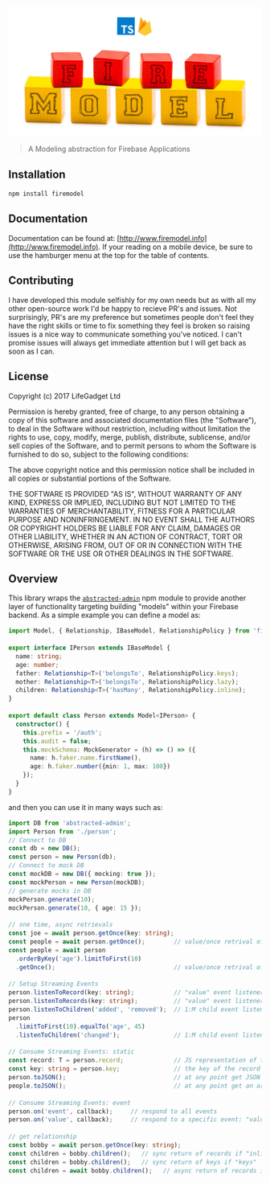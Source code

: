 ![logo](docs/images/logo.jpg)

> A Modeling abstraction for Firebase Applications

## Installation

```sh
npm install firemodel
```

## Documentation

Documentation can be found at: [http://www.firemodel.info](http://www.firemodel.info). If your reading on a mobile device, be sure to use the hamburger menu at the top for the table of contents.

## Contributing 

I have developed this module selfishly for my own needs but as with all my other open-source work I'd be happy to recieve PR's and issues. Not surprisingly, PR's are my preference but sometimes people don't feel they have the right skills or time to fix something they feel is broken so raising issues is a nice way to communicate something you've noticed. I can't promise issues will always get immediate attention but I will get back as soon as I can.

## License

Copyright (c) 2017 LifeGadget Ltd

Permission is hereby granted, free of charge, to any person obtaining a copy of
this software and associated documentation files (the "Software"), to deal in
the Software without restriction, including without limitation the rights to
use, copy, modify, merge, publish, distribute, sublicense, and/or sell copies
of the Software, and to permit persons to whom the Software is furnished to do
so, subject to the following conditions:

The above copyright notice and this permission notice shall be included in all
copies or substantial portions of the Software.

THE SOFTWARE IS PROVIDED "AS IS", WITHOUT WARRANTY OF ANY KIND, EXPRESS OR
IMPLIED, INCLUDING BUT NOT LIMITED TO THE WARRANTIES OF MERCHANTABILITY,
FITNESS FOR A PARTICULAR PURPOSE AND NONINFRINGEMENT. IN NO EVENT SHALL THE
AUTHORS OR COPYRIGHT HOLDERS BE LIABLE FOR ANY CLAIM, DAMAGES OR OTHER
LIABILITY, WHETHER IN AN ACTION OF CONTRACT, TORT OR OTHERWISE, ARISING FROM,
OUT OF OR IN CONNECTION WITH THE SOFTWARE OR THE USE OR OTHER DEALINGS IN THE
SOFTWARE.

## Overview

This library wraps the [`abstracted-admin`](https://www.abstracted-admin.com/) npm module to provide another layer of functionality targeting building "models" within your Firebase backend. As a simple example you can define a model as: 

```ts
import Model, { Relationship, IBaseModel, RelationshipPolicy } from 'firemodel';

export interface IPerson extends IBaseModel {
  name: string;
  age: number;
  father: Relationship<T>('belongsTo', RelationshipPolicy.keys);
  mother: Relationship<T>('belongsTo', RelationshipPolicy.lazy);
  children: Relationship<T>('hasMany', RelationshipPolicy.inline);
}

export default class Person extends Model<IPerson> {
  constructor() {
    this.prefix = '/auth';
    this.audit = false;
    this.mockSchema: MockGenerator = (h) => () => ({
      name: h.faker.name.firstName(),
      age: h.faker.number({min: 1, max: 100})
    });
  }
}
```

and then you can use it in many ways such as:

```ts
import DB from 'abstracted-admin';
import Person from './person';
// Connect to DB
const db = new DB();
const person = new Person(db);
// Connect to mock DB
const mockDB = new DB({ mocking: true });
const mockPerson = new Person(mockDB);
// generate mocks in DB
mockPerson.generate(10);
mockPerson.generate(10, { age: 15 });

// one time, async retrievals 
const joe = await person.getOnce(key: string);
const people = await person.getOnce();        // value/once retrival of all records
const people = await person
  .orderByKey('age').limitToFirst(10)
  .getOnce();                                 // value/once retrival of filtered/sorted records

// Setup Streaming Events
person.listenToRecord(key: string);           // "value" event listener on individual record
person.listenToRecords(key: string);          // "value" event listener on list of records
person.listenToChildren('added', 'removed');  // 1:M child event listeners
person
  .limitToFirst(10).equalTo('age', 45)
  .listenToChildren('changed');               // 1:M child event listeners with query attached

// Consume Streaming Events: static
const record: T = person.record;              // JS representation of the record (no key in record)
const key: string = person.key;               // the key of the record (if a list-view then blank)
person.toJSON();                              // at any point get JSON hash an individual record
people.toJSON();                              // at any point get an array of records with key included in hash record

// Consume Streaming Events: event
person.on('event', callback);     // respond to all events
person.on('value', callback);     // respond to a specific event: "value", "child_added", etc.

// get relationship
const bobby = await person.getOnce(key: string);
const children = bobby.children();   // sync return of records if "inline"
const children = bobby.children();   // sync return of keys if "keys"
const children = await bobby.children();   // async return of records if "lazy"
```
